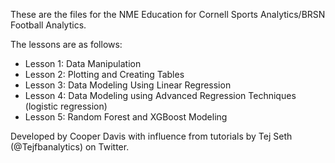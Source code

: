 These are the files for the NME Education for Cornell Sports Analytics/BRSN Football Analytics. 

The lessons are as follows:

- Lesson 1: Data Manipulation
- Lesson 2: Plotting and Creating Tables
- Lesson 3: Data Modeling Using Linear Regression
- Lesson 4: Data Modeling using Advanced Regression Techniques (logistic regression)
- Lesson 5: Random Forest and XGBoost Modeling

Developed by Cooper Davis with influence from tutorials by Tej Seth (@Tejfbanalytics) on Twitter. 
